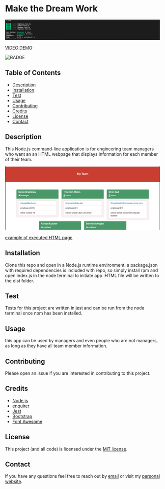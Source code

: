# Make the Dream Work

![tests pass](/assets/test.png)

[VIDEO DEMO](https://youtu.be/ou1GfyM84Fg)

![BADGE](https://img.shields.io/badge/license-MIT-blue.svg)

## Table of Contents

- [Description](#description)
- [Installation](#installation)
- [Test](#test)
- [Usage](#usage)
- [Contributing](#contributing)
- [Credits](#credits)
- [License](#license)
- [Contact](#contact)

## Description

This Node.js command-line application is for engineering team managers who want an an HTML webpage that displays information for each member of their team.

![html example](/assets/html.png)

[example of executed HTML page](https://sissyhanks.github.io/make-the-dream-work/)

## Installation

Clone this repo and open in a Node.js runtime environment. a package.json with required dependencies is included with repo, so simply install rpm and open index.js in the node terminal to initiate app. HTML file will be written to the dist folder.

## Test

Tests for this project are written in jest and can be run from the node terminal once npm has been installed.

## Usage

this app can be used by managers and even people who are not managers, as long as they have all team member information.

## Contributing

Please open an issue if you are interested in contributing to this project.

## Credits

- [Node.js](https://nodejs.org/en/)
- [enquirer](https://www.npmjs.com/package/enquirer)
- [Jest](https://www.npmjs.com/package/jest)
- [Bootstrap](https://getbootstrap.com/)
- [Font Awesome](https://fontawesome.com/)

## License

This project (and all code) is licensed under the [MIT license](https://opensource.org/licenses/MIT).

## Contact

If you have any questions feel free to reach out by [email](mailto:sissyhanks@yahoo.com) or visit my [personal website](https://sissyhanks.github.io/has-anybody-seen-the-butter/).
